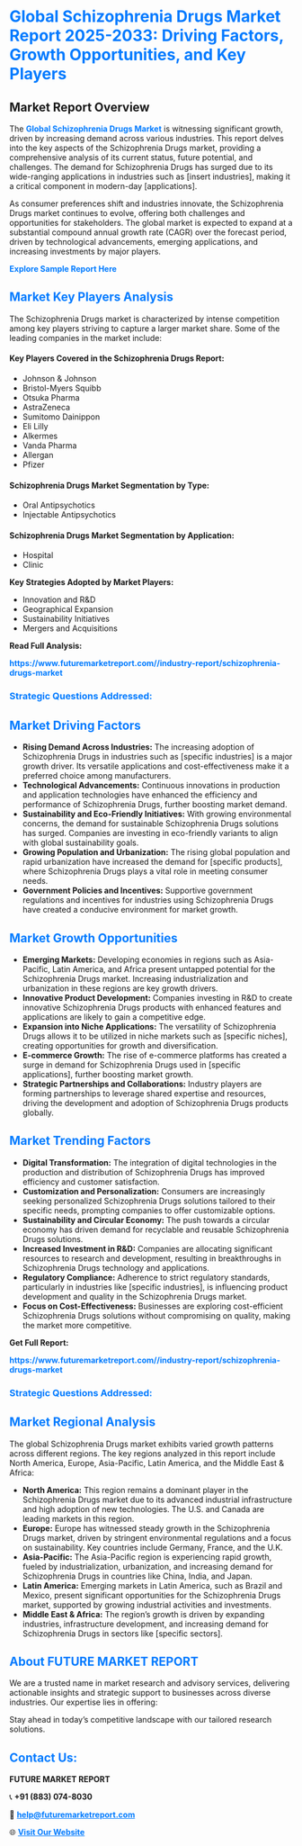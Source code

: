 <h1 style="color: #007BFF;">Global Schizophrenia Drugs Market Report 2025-2033: Driving Factors, Growth Opportunities, and Key Players</h1>

<section id="overview">
<h2>Market Report Overview</h2>
<p>The <a href="https://www.futuremarketreport.com//industry-report/schizophrenia-drugs-market" style="color: #007BFF; text-decoration: none;"><strong>Global Schizophrenia Drugs Market</strong></a> is witnessing significant growth, driven by increasing demand across various industries. This report delves into the key aspects of the Schizophrenia Drugs market, providing a comprehensive analysis of its current status, future potential, and challenges. The demand for Schizophrenia Drugs has surged due to its wide-ranging applications in industries such as [insert industries], making it a critical component in modern-day [applications].</p>
<p>As consumer preferences shift and industries innovate, the Schizophrenia Drugs market continues to evolve, offering both challenges and opportunities for stakeholders. The global market is expected to expand at a substantial compound annual growth rate (CAGR) over the forecast period, driven by technological advancements, emerging applications, and increasing investments by major players.</p>
</section>

<section id="overview">
<p><a href="https://www.futuremarketreport.com//request-sample/reportId=55820" style="color: #007BFF; text-decoration: none;"><strong>Explore Sample Report Here</strong></a></p>
</section>

<section id="key-players">
<h2 style="color: #007BFF;">Market Key Players Analysis</h2>
<p>The Schizophrenia Drugs market is characterized by intense competition among key players striving to capture a larger market share. Some of the leading companies in the market include:</p>
<h4>Key Players Covered in the Schizophrenia Drugs Report:</h4>
<ul><li>Johnson &amp; Johnson</li><li>Bristol-Myers Squibb</li><li>Otsuka Pharma</li><li>AstraZeneca</li><li>Sumitomo Dainippon</li><li>Eli Lilly</li><li>Alkermes</li><li>Vanda Pharma</li><li>Allergan</li><li>Pfizer</li></ul>
<h4>Schizophrenia Drugs Market Segmentation by Type:</h4>
<ul><li>Oral Antipsychotics</li><li>Injectable Antipsychotics</li></ul>

<h4>Schizophrenia Drugs Market Segmentation by Application:</h4>
<ul><li>Hospital</li><li>Clinic</li></ul>
<p><strong>Key Strategies Adopted by Market Players:</strong></p>
<ul>
<li>Innovation and R&D</li>
<li>Geographical Expansion</li>
<li>Sustainability Initiatives</li>
<li>Mergers and Acquisitions</li>
</ul>
</section>

<section>
<p><strong>Read Full Analysis: </strong></p><a href="https://www.futuremarketreport.com//industry-report/schizophrenia-drugs-market" style="color: #007BFF; text-decoration: none;"><strong>https://www.futuremarketreport.com//industry-report/schizophrenia-drugs-market</strong></a>
<h3 style="color: #007BFF;">Strategic Questions Addressed:</h3>
</section>

<section id="driving-factors">
<h2 style="color: #007BFF;">Market Driving Factors</h2>
<ul>
<li><strong>Rising Demand Across Industries:</strong> The increasing adoption of Schizophrenia Drugs in industries such as [specific industries] is a major growth driver. Its versatile applications and cost-effectiveness make it a preferred choice among manufacturers.</li>
<li><strong>Technological Advancements:</strong> Continuous innovations in production and application technologies have enhanced the efficiency and performance of Schizophrenia Drugs, further boosting market demand.</li>
<li><strong>Sustainability and Eco-Friendly Initiatives:</strong> With growing environmental concerns, the demand for sustainable Schizophrenia Drugs solutions has surged. Companies are investing in eco-friendly variants to align with global sustainability goals.</li>
<li><strong>Growing Population and Urbanization:</strong> The rising global population and rapid urbanization have increased the demand for [specific products], where Schizophrenia Drugs plays a vital role in meeting consumer needs.</li>
<li><strong>Government Policies and Incentives:</strong> Supportive government regulations and incentives for industries using Schizophrenia Drugs have created a conducive environment for market growth.</li>
</ul>
</section>

<section id="growth-opportunities">
<h2 style="color: #007BFF;">Market Growth Opportunities</h2>
<ul>
<li><strong>Emerging Markets:</strong> Developing economies in regions such as Asia-Pacific, Latin America, and Africa present untapped potential for the Schizophrenia Drugs market. Increasing industrialization and urbanization in these regions are key growth drivers.</li>
<li><strong>Innovative Product Development:</strong> Companies investing in R&D to create innovative Schizophrenia Drugs products with enhanced features and applications are likely to gain a competitive edge.</li>
<li><strong>Expansion into Niche Applications:</strong> The versatility of Schizophrenia Drugs allows it to be utilized in niche markets such as [specific niches], creating opportunities for growth and diversification.</li>
<li><strong>E-commerce Growth:</strong> The rise of e-commerce platforms has created a surge in demand for Schizophrenia Drugs used in [specific applications], further boosting market growth.</li>
<li><strong>Strategic Partnerships and Collaborations:</strong> Industry players are forming partnerships to leverage shared expertise and resources, driving the development and adoption of Schizophrenia Drugs products globally.</li>
</ul>
</section>

<section id="trending-factors">
<h2 style="color: #007BFF;">Market Trending Factors</h2>
<ul>
<li><strong>Digital Transformation:</strong> The integration of digital technologies in the production and distribution of Schizophrenia Drugs has improved efficiency and customer satisfaction.</li>
<li><strong>Customization and Personalization:</strong> Consumers are increasingly seeking personalized Schizophrenia Drugs solutions tailored to their specific needs, prompting companies to offer customizable options.</li>
<li><strong>Sustainability and Circular Economy:</strong> The push towards a circular economy has driven demand for recyclable and reusable Schizophrenia Drugs solutions.</li>
<li><strong>Increased Investment in R&D:</strong> Companies are allocating significant resources to research and development, resulting in breakthroughs in Schizophrenia Drugs technology and applications.</li>
<li><strong>Regulatory Compliance:</strong> Adherence to strict regulatory standards, particularly in industries like [specific industries], is influencing product development and quality in the Schizophrenia Drugs market.</li>
<li><strong>Focus on Cost-Effectiveness:</strong> Businesses are exploring cost-efficient Schizophrenia Drugs solutions without compromising on quality, making the market more competitive.</li>
</ul>
</section>

<section>
<p><strong>Get Full Report: </strong></p><a href="https://www.futuremarketreport.com//industry-report/schizophrenia-drugs-market" style="color: #007BFF; text-decoration: none;"><strong>https://www.futuremarketreport.com//industry-report/schizophrenia-drugs-market</strong></a>
<h3 style="color: #007BFF;">Strategic Questions Addressed:</h3>
</section>


<section id="regional-analysis">
<h2 style="color: #007BFF;">Market Regional Analysis</h2>
<p>The global Schizophrenia Drugs market exhibits varied growth patterns across different regions. The key regions analyzed in this report include North America, Europe, Asia-Pacific, Latin America, and the Middle East & Africa:</p>
<ul>
<li><strong>North America:</strong> This region remains a dominant player in the Schizophrenia Drugs market due to its advanced industrial infrastructure and high adoption of new technologies. The U.S. and Canada are leading markets in this region.</li>
<li><strong>Europe:</strong> Europe has witnessed steady growth in the Schizophrenia Drugs market, driven by stringent environmental regulations and a focus on sustainability. Key countries include Germany, France, and the U.K.</li>
<li><strong>Asia-Pacific:</strong> The Asia-Pacific region is experiencing rapid growth, fueled by industrialization, urbanization, and increasing demand for Schizophrenia Drugs in countries like China, India, and Japan.</li>
<li><strong>Latin America:</strong> Emerging markets in Latin America, such as Brazil and Mexico, present significant opportunities for the Schizophrenia Drugs market, supported by growing industrial activities and investments.</li>
<li><strong>Middle East & Africa:</strong> The region’s growth is driven by expanding industries, infrastructure development, and increasing demand for Schizophrenia Drugs in sectors like [specific sectors].</li>
</ul>
</section>

<footer>
<h2 style="color: #007BFF;">About FUTURE MARKET REPORT</h2>
<p>We are a trusted name in market research and advisory services, delivering actionable insights and strategic support to businesses across diverse industries. Our expertise lies in offering:</p>

<p>Stay ahead in today’s competitive landscape with our tailored research solutions.</p>

<h2 style="color: #007BFF;">Contact Us:</h2>
<p><strong>FUTURE MARKET REPORT</strong></p>
<p>📞 <strong>+91 (883) 074-8030</strong></p>
<p>📧 <strong><a href="mailto:help@futuremarketreport.com" style="color: #007BFF;">help@futuremarketreport.com</a></strong></p>
<p>🌐 <strong><a href="https://www.futuremarketreport.com/" style="color: #007BFF;">Visit Our Website</a></strong></p>
</footer>